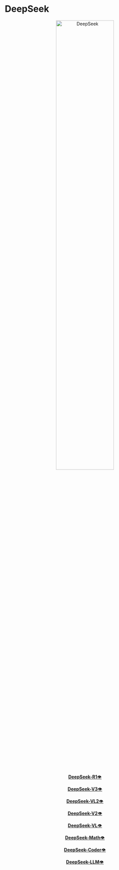 # DeepSeek
<!-- markdownlint-disable first-line-h1 -->
<!-- markdownlint-disable html -->
<!-- markdownlint-disable no-duplicate-header -->

<div align="center">
  <img src="https://github.com/deepseek-ai/DeepSeek-V2/blob/main/figures/logo.svg?raw=true" width="60%" alt="DeepSeek" />
</div>


<p align="center">
  <a href="https://arxiv.org/abs/2501.12948"><b>DeepSeek-R1</b>👁️</a>
</p>
<p align="center">
  <a href="https://arxiv.org/abs/2412.19437"><b>DeepSeek-V3</b>👁️</a>
</p>
<p align="center">
  <a href="https://arxiv.org/abs/2412.10302"><b>DeepSeek-VL2</b>👁️</a>
</p>
<p align="center">
  <a href="https://arxiv.org/abs/2405.04434"><b>DeepSeek-V2</b>👁️</a>
</p>
<p align="center">
  <a href="https://arxiv.org/abs/2403.05525"><b>DeepSeek-VL</b>👁️</a>
</p>
<p align="center">
  <a href="https://arxiv.org/abs/2402.03300"><b>DeepSeek-Math</b>👁️</a>
</p>
<p align="center">
  <a href="https://arxiv.org/abs/2401.14196"><b>DeepSeek-Coder</b>👁️</a>
</p>
<p align="center">
  <a href="https://arxiv.org/abs/2401.02954"><b>DeepSeek-LLM</b>👁️</a>
</p>
